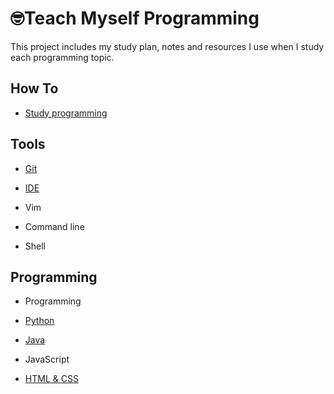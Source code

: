 # 🤓Teach Myself Programming

This project includes my study plan, notes and resources I use when I study each programming topic. 
## How To

- [Study programming](https://github.com/erinchocolate/teach-myself-programming/tree/master/Study)

## Tools

- [Git](https://github.com/erinchocolate/teach-myself-programming/tree/master/Git)

- [IDE](https://github.com/erinchocolate/teach-myself-programming/tree/master/IDE)

- Vim

- Command line

- Shell 

## Programming

- Programming

- [Python](https://github.com/erinchocolate/teach-myself-programming/tree/master/Python)
- [Java](https://github.com/erinchocolate/teach-myself-programming/tree/master/Java)
- JavaScript
- [HTML & CSS](https://github.com/erinchocolate/teach-myself-programming/tree/master/HTML%26CSS)

